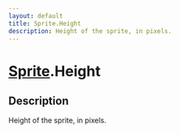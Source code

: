 ```yaml
---
layout: default
title: Sprite.Height
description: Height of the sprite, in pixels.
---
```

# [Sprite]({{site.url}}/Pages/Reference/Sprite.html).Height

## Description
Height of the sprite, in pixels.

